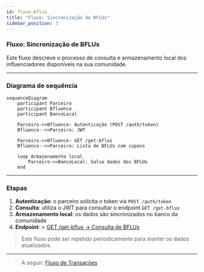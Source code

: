```yaml
---
id: fluxo-bflus
title: "Fluxo: Sincronização de BFLUs"
sidebar_position: 3
---
```


### Fluxo: Sincronização de BFLUs

Este fluxo descreve o processo de consulta e armazenamento local dos influenciadores disponíveis na sua comunidade.

---

### Diagrama de sequência

```mermaid
sequenceDiagram
    participant Parceiro
    participant Bfluence
    participant BancoLocal

    Parceiro->>Bfluence: Autenticação (POST /auth/token)
    Bfluence-->>Parceiro: JWT

    Parceiro->>Bfluence: GET /get-bflus
    Bfluence-->>Parceiro: Lista de BFLUs com cupons

    loop Armazenamento local
        Parceiro->>BancoLocal: Salva dados dos BFLUs
    end
```

---

### Etapas

1. **Autenticação**: o parceiro solicita o token via `POST /auth/token`
2. **Consulta**: utiliza o JWT para consultar o endpoint `GET /get-bflus`
3. **Armazenamento local**: os dados são sincronizados no banco da comunidade
4. **Endpoint**: > [GET /get-bflus → Consulta de BFLUs](../endpoints/get-bflus.md)

> Este fluxo pode ser repetido periodicamente para manter os dados atualizados.

---

> A seguir: [Fluxo de Transações](./fluxo-transacoes.md)
